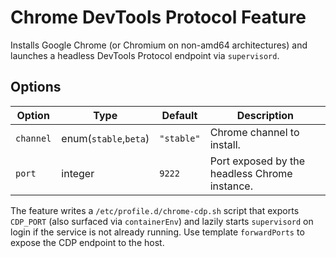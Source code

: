 # Chrome DevTools Protocol Feature

Installs Google Chrome (or Chromium on non-amd64 architectures) and launches a headless DevTools Protocol endpoint via `supervisord`.

## Options

| Option | Type | Default | Description |
| --- | --- | --- | --- |
| `channel` | enum(`stable`,`beta`) | `"stable"` | Chrome channel to install. |
| `port` | integer | `9222` | Port exposed by the headless Chrome instance. |

The feature writes a `/etc/profile.d/chrome-cdp.sh` script that exports `CDP_PORT` (also surfaced via `containerEnv`) and lazily starts `supervisord` on login if the service is not already running. Use template `forwardPorts` to expose the CDP endpoint to the host.

